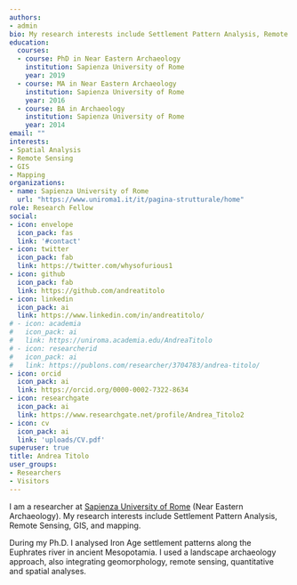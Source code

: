 ```yaml
---
authors:
- admin
bio: My research interests include Settlement Pattern Analysis, Remote Sensing, GIS, and mapping.
education:
  courses:
  - course: PhD in Near Eastern Archaeology
    institution: Sapienza University of Rome
    year: 2019
  - course: MA in Near Eastern Archaeology
    institution: Sapienza University of Rome
    year: 2016
  - course: BA in Archaeology
    institution: Sapienza University of Rome
    year: 2014
email: ""
interests:
- Spatial Analysis
- Remote Sensing
- GIS
- Mapping
organizations:
- name: Sapienza University of Rome
  url: "https://www.uniroma1.it/it/pagina-strutturale/home"
role: Research Fellow
social:
- icon: envelope
  icon_pack: fas
  link: '#contact'
- icon: twitter
  icon_pack: fab
  link: https://twitter.com/whysofurious1
- icon: github
  icon_pack: fab
  link: https://github.com/andreatitolo
- icon: linkedin
  icon_pack: ai
  link: https://www.linkedin.com/in/andreatitolo/
# - icon: academia
#   icon_pack: ai
#   link: https://uniroma.academia.edu/AndreaTitolo
# - icon: researcherid
#   icon_pack: ai
#   link: https://publons.com/researcher/3704783/andrea-titolo/     
- icon: orcid
  icon_pack: ai
  link: https://orcid.org/0000-0002-7322-8634
- icon: researchgate
  icon_pack: ai
  link: https://www.researchgate.net/profile/Andrea_Titolo2  
- icon: cv
  icon_pack: ai
  link: 'uploads/CV.pdf'    
superuser: true
title: Andrea Titolo
user_groups:
- Researchers
- Visitors
---
```


I am a researcher at [Sapienza University of Rome](https://www.uniroma1.it/it/pagina-strutturale/home) (Near Eastern Archaeology). My research interests include Settlement Pattern Analysis, Remote Sensing, GIS, and mapping. 

During my Ph.D. I analysed Iron Age settlement patterns along the Euphrates river in ancient Mesopotamia. I used a landscape archaeology approach, also integrating geomorphology, remote sensing, quantitative and spatial analyses.

